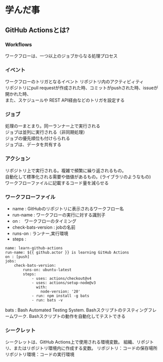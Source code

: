 # 学んだ事

## GitHub Actionsとは?
### Workflows
ワークフローは、一つ以上のジョブからなる処理プロセス

### イベント
ワークフローのトリガとなるイベント
リポジトリ内のアクティビィティ\
リポジトリにpull requestが作成された時、コミットがpushされた時、issueが開かれた時、\
また、スケジュールや REST API経由などのトリガを設定する

### ジョブ
処理の一まとまり。同一ランナー上で実行される\
ジョブは並列に実行される（非同期処理）\
ジョブの優先順位も付けらられる\
ジョブは、データを共有する

### アクション
リポジトリ上で実行される。複雑で頻繁に繰り返されるもの。\
自動化して標準化される需要や価値があるもの。(ライブラリのようなもの)\
ワークフローファイルに記載するコード量を減らせる


### ワークフローファイル
- name : GitHubのリポジトリに表示されるワークフロー名
- run-name : ワークフローの実行に対する識別子
- on :　ワークフローのタイミング
- check-bats-version : jobの名前
- runs-on : ランナー,実行環境
- steps : 

```
name: learn-github-actions
run-name: ${{ github.actor }} is learning GitHub Actions
on : [push]
jobs:
    check-bats-version:
        runs-on: ubuntu-latest
        steps:
            - uses: actions/checkout@v4
            - uses: actions/setup-node@v3
              with:
                node-version: '20'
            - run: npm install -g bats
            - run: bats -v
```


bats : Bash Automated Testing System. Bashスクリプトのテスティングフレームワーク.
Bashスクリプトの動作を自動化してテストできる

### シークレット
シークレットは、GitHub Actions上で使用される環境変数。
組織、リポジトリ、またはリポジトリ環境内に作成する変数。
リポジトリ：コードの保存場所
リポジトリ環境：コードの実行環境